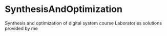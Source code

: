 # SynthesisAndOptimization
Synthesis and optimization of digital system course
Laboratories solutions provided by me 
